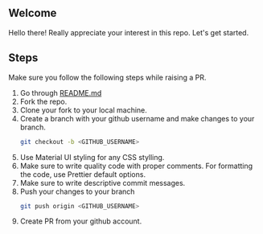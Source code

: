 ## Welcome

Hello there! Really appreciate your interest in this repo. Let's get started.

## Steps

Make sure you follow the following steps while raising a PR.

<ol>
<li>Go through <a href="https://github.com/TheNinza/vaccimailer/blob/main/README.md">README.md</a></li>
<li>Fork the repo.</li>
<li>Clone your fork to your local machine.</li>
<li>Create a branch with your github username and make changes to your branch.</li>

```sh
git checkout -b <GITHUB_USERNAME>
```

<li>Use Material UI styling for any CSS stylling. </li>

<li>Make sure to write quality code with proper comments. For formatting the code, use Prettier default options.</li>

<li>Make sure to write descriptive commit messages.</li>

<li>Push your changes to your branch</li>

```sh
git push origin <GITHUB_USERNAME>
```

<li>Create PR from your github account.</li>
</ol>
